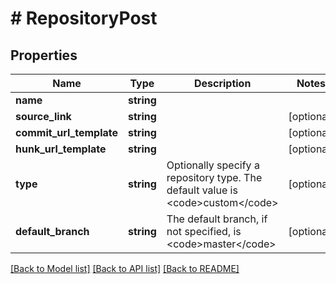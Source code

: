 # # RepositoryPost

## Properties

Name | Type | Description | Notes
------------ | ------------- | ------------- | -------------
**name** | **string** |  |
**source_link** | **string** |  | [optional]
**commit_url_template** | **string** |  | [optional]
**hunk_url_template** | **string** |  | [optional]
**type** | **string** | Optionally specify a repository type. The default value is &lt;code&gt;custom&lt;/code&gt; | [optional]
**default_branch** | **string** | The default branch, if not specified, is &lt;code&gt;master&lt;/code&gt; | [optional]

[[Back to Model list]](../../README.md#models) [[Back to API list]](../../README.md#endpoints) [[Back to README]](../../README.md)
